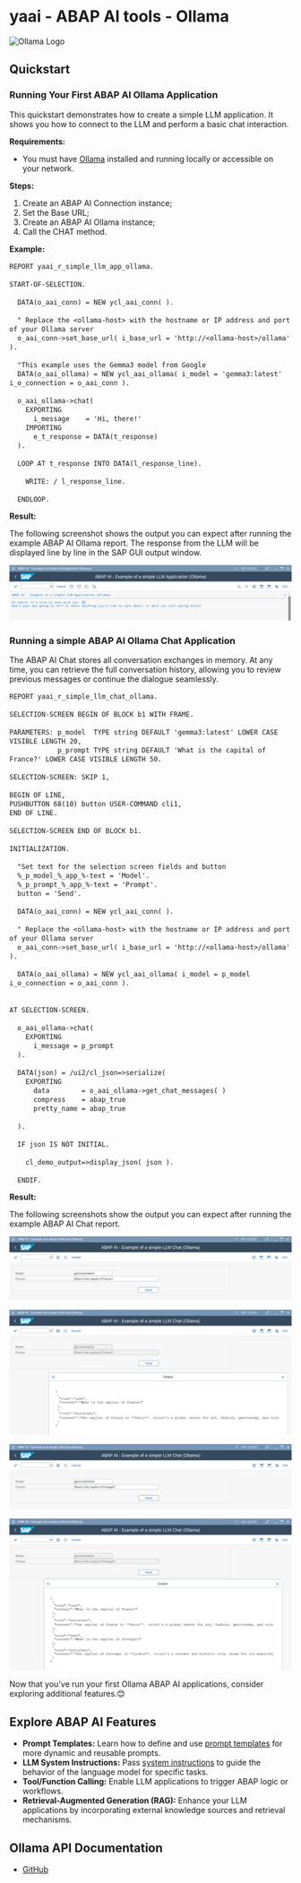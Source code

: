 # yaai - ABAP AI tools - Ollama

<p>
  <img src="https://ollama.com/public/ollama.png" alt="Ollama Logo" width="100px">
</p>

## Quickstart

### Running Your First ABAP AI Ollama Application

This quickstart demonstrates how to create a simple LLM application. It shows you how to connect to the LLM and perform a basic chat interaction.

**Requirements:** 
- You must have [Ollama](https://ollama.com/download) installed and running locally or accessible on your network.

**Steps:**
1.  Create an ABAP AI Connection instance;
2.  Set the Base URL;
4.  Create an ABAP AI Ollama instance;
5.  Call the CHAT method.

**Example:**

```abap
REPORT yaai_r_simple_llm_app_ollama.

START-OF-SELECTION.

  DATA(o_aai_conn) = NEW ycl_aai_conn( ).

  " Replace the <ollama-host> with the hostname or IP address and port of your Ollama server
  o_aai_conn->set_base_url( i_base_url = 'http://<ollama-host>/ollama' ).

  "This example uses the Gemma3 model from Google
  DATA(o_aai_ollama) = NEW ycl_aai_ollama( i_model = 'gemma3:latest' i_o_connection = o_aai_conn ).

  o_aai_ollama->chat(
    EXPORTING
      i_message    = 'Hi, there!'
    IMPORTING
      e_t_response = DATA(t_response)
  ).

  LOOP AT t_response INTO DATA(l_response_line).

    WRITE: / l_response_line.

  ENDLOOP.
``` 

**Result:**

The following screenshot shows the output you can expect after running the example ABAP AI Ollama report. The response from the LLM will be displayed line by line in the SAP GUI output window.

![Output of the ABAP AI LLM quickstart application](../images/QuickstartReportRunOllama.png)


### Running a simple ABAP AI Ollama Chat Application

The ABAP AI Chat stores all conversation exchanges in memory. At any time, you can retrieve the full conversation history, allowing you to review previous messages or continue the dialogue seamlessly.

```abap
REPORT yaai_r_simple_llm_chat_ollama.

SELECTION-SCREEN BEGIN OF BLOCK b1 WITH FRAME.

PARAMETERS: p_model  TYPE string DEFAULT 'gemma3:latest' LOWER CASE VISIBLE LENGTH 20,
            p_prompt TYPE string DEFAULT 'What is the capital of France?' LOWER CASE VISIBLE LENGTH 50.

SELECTION-SCREEN: SKIP 1,

BEGIN OF LINE,
PUSHBUTTON 68(10) button USER-COMMAND cli1,
END OF LINE.

SELECTION-SCREEN END OF BLOCK b1.

INITIALIZATION.

  "Set text for the selection screen fields and button
  %_p_model_%_app_%-text = 'Model'.
  %_p_prompt_%_app_%-text = 'Prompt'.
  button = 'Send'.

  DATA(o_aai_conn) = NEW ycl_aai_conn( ).

  " Replace the <ollama-host> with the hostname or IP address and port of your Ollama server
  o_aai_conn->set_base_url( i_base_url = 'http://<ollama-host>/ollama' ).

  DATA(o_aai_ollama) = NEW ycl_aai_ollama( i_model = p_model i_o_connection = o_aai_conn ).


AT SELECTION-SCREEN.

  o_aai_ollama->chat(
    EXPORTING
      i_message = p_prompt
  ).

  DATA(json) = /ui2/cl_json=>serialize(
    EXPORTING
      data        = o_aai_ollama->get_chat_messages( )
      compress    = abap_true
      pretty_name = abap_true

  ).

  IF json IS NOT INITIAL.

    cl_demo_output=>display_json( json ).

  ENDIF.
``` 

**Result:**

The following screenshots show the output you can expect after running the example ABAP AI Chat report.

![Output of the ABAP AI Ollama Chat quickstart application](../images/QuickstartReportRunOllamaChat_1.png)

![Output of the ABAP AI Ollama Chat quickstart application](../images/QuickstartReportRunOllamaChat_2.png)

![Output of the ABAP AI Ollama Chat quickstart application](../images/QuickstartReportRunOllamaChat_3.png)

![Output of the ABAP AI Ollama Chat quickstart application](../images/QuickstartReportRunOllamaChat_4.png)


Now that you've run your first Ollama ABAP AI applications, consider exploring additional features.😊

## Explore ABAP AI Features
  - **Prompt Templates:** Learn how to define and use [prompt templates](../prompt_templates.md) for more dynamic and reusable prompts.
  - **LLM System Instructions:** Pass [system instructions](system_instructions.md) to guide the behavior of the language model for specific tasks.
  - **Tool/Function Calling:** Enable LLM applications to trigger ABAP logic or workflows.
  - **Retrieval-Augmented Generation (RAG):** Enhance your LLM applications by incorporating external knowledge sources and retrieval mechanisms.

## Ollama API Documentation
  - [GitHub](https://github.com/ollama/ollama/blob/main/docs/api.md)    